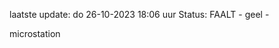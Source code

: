 laatste update: 
do 26-10-2023 18:06   uur 
Status: FAALT - geel - 
<div class="service Y">microstation</div>